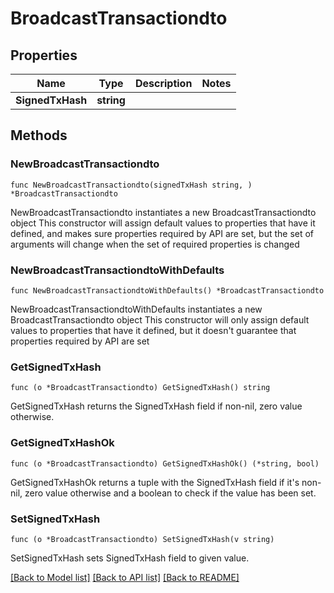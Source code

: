 # BroadcastTransactiondto

## Properties

Name | Type | Description | Notes
------------ | ------------- | ------------- | -------------
**SignedTxHash** | **string** |  | 

## Methods

### NewBroadcastTransactiondto

`func NewBroadcastTransactiondto(signedTxHash string, ) *BroadcastTransactiondto`

NewBroadcastTransactiondto instantiates a new BroadcastTransactiondto object
This constructor will assign default values to properties that have it defined,
and makes sure properties required by API are set, but the set of arguments
will change when the set of required properties is changed

### NewBroadcastTransactiondtoWithDefaults

`func NewBroadcastTransactiondtoWithDefaults() *BroadcastTransactiondto`

NewBroadcastTransactiondtoWithDefaults instantiates a new BroadcastTransactiondto object
This constructor will only assign default values to properties that have it defined,
but it doesn't guarantee that properties required by API are set

### GetSignedTxHash

`func (o *BroadcastTransactiondto) GetSignedTxHash() string`

GetSignedTxHash returns the SignedTxHash field if non-nil, zero value otherwise.

### GetSignedTxHashOk

`func (o *BroadcastTransactiondto) GetSignedTxHashOk() (*string, bool)`

GetSignedTxHashOk returns a tuple with the SignedTxHash field if it's non-nil, zero value otherwise
and a boolean to check if the value has been set.

### SetSignedTxHash

`func (o *BroadcastTransactiondto) SetSignedTxHash(v string)`

SetSignedTxHash sets SignedTxHash field to given value.



[[Back to Model list]](../README.md#documentation-for-models) [[Back to API list]](../README.md#documentation-for-api-endpoints) [[Back to README]](../README.md)



